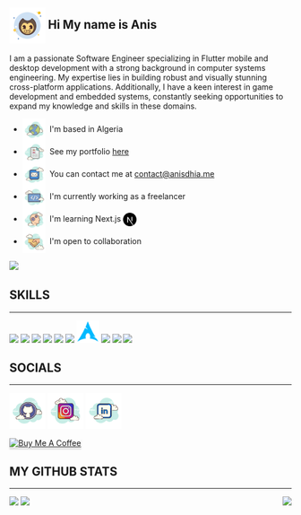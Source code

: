 ##  <img align="center" src="./svgs/icons8-bendy.svg" height="64" /> Hi My name is Anis 

‎I am a passionate Software Engineer specializing in Flutter mobile and desktop development with a strong background in computer systems engineering. My expertise lies in building robust and visually stunning cross-platform applications. Additionally, I have a keen interest in game development and embedded systems, constantly seeking opportunities to expand my knowledge and skills in these domains.

*   <img align="center" src="./svgs/icons8-globe.svg" height="40"/>  I'm based in Algeria
*   <img align="center" src="./svgs/icons8-portfolio.svg" height="40"/>  See my portfolio [here](https://anisdhia.me/)
*   <img align="center" src="./svgs/icons8-email.svg" height="40"/>  You can contact me at [contact@anisdhia.me](mailto:contact@anisdhia.me)
*   <img align="center" src="./svgs/icons8-programming-flag.svg" height="40"/>  I'm currently working as a freelancer
*   <img align="center" src="./svgs/icons8-learning.svg" height="40"/>  I'm learning Next.js [<img align="center" src="./svgs/nextjs.svg" height="24" target="_blank"/>](https://nextjs.org)
*   <img align="center" src="./svgs/icons8-handshake.svg" height="40"/>  I'm open to collaboration

<a href="https://www.github.com/anisdhia" target="_blank" rel="noreferrer"><img
src="https://img.shields.io/github/followers/anisdhia?logo=github&style=for-the-badge&color=0891b2&labelColor=1c1917" /></a>

## SKILLS
------------------------
[<code><img height="40" src="https://img.icons8.com/color/48/000000/flutter.png"></code>](https://flutter.dev)
[<code><img height="40" src="https://img.icons8.com/color/48/000000/dart.png"></code>](https://dart.dev)
[<code><img height="40" src="https://img.icons8.com/color/48/000000/firebase.png"></code>](https://firebase.google.com)
[<code><img height="40" src="https://raw.githubusercontent.com/danielcranney/readme-generator/main/public/icons/skills/appwrite-colored.svg"></code>](https://appwrite.io)
[<code><img height="40" src="https://img.icons8.com/color/48/000000/figma--v1.png"></code>](https://www.figma.com)
[<code><img height="40" src="https://img.icons8.com/color/48/000000/git.png"></code>](https://git-scm.com)
[<code><img height="40" src="./svgs/icons8-arch-linux.svg"></code>](https://archlinux.org)
<code><img height="40" src="https://img.icons8.com/color/48/000000/linux.png"></code>
[<code><img height="40" src="https://img.icons8.com/color/48/000000/c-plus-plus-logo.png"></code>]()
[<code><img height="40" src="https://img.icons8.com/color/452/c-programming.png"></code>]()
<!-- [<code><img height="40" src="https://img.icons8.com/fluency/48/000000/mysql-logo.png"></code>](https://www.mysql.com)
[<code><img height="40" src="https://img.icons8.com/fluency/48/000000/maria-db.png"></code>](https://mariadb.org) -->
<!-- <code><img height="40" src="https://img.icons8.com/color/48/000000/java-coffee-cup-logo--v1.png"></code> -->
<!-- <code><img height="40" src="https://img.icons8.com/color/48/000000/javascript--v1.png"></code> -->
<!-- <code><img height="40" src="https://img.icons8.com/color/48/000000/html-5--v1.png"></code> -->
<!-- <code><img height="40" src="https://img.icons8.com/color/48/000000/css3.png"></code> -->

## SOCIALS
------------------------

<p align="left">
<a href="https://www.github.com/anisdhia" target="_blank" rel="noreferrer"><img src="./svgs/icons8-github.svg" height="64" /></a>
<a href="http://www.instagram.com/anis__3d" target="_blank" rel="noreferrer"><img src="./svgs/icons8-instagram.svg" height="64" /></a>
<a href="https://www.linkedin.com/in/anisdhia" target="_blank" rel="noreferrer"><img src="./svgs/icons8-linked-in.svg" height="64" /></a>
</p>
<a href="https://www.buymeacoffee.com/anisdhia" target="_blank"><img src="https://www.buymeacoffee.com/assets/img/custom_images/orange_img.png" alt="Buy Me A Coffee" style="height: 41px !important;width: 174px !important;box-shadow: 0px 3px 2px 0px rgba(190, 190, 190, 0.5) !important;-webkit-box-shadow: 0px 3px 2px 0px rgba(190, 190, 190, 0.5) !important;" ></a>

## <b>MY GITHUB STATS</b>
------------------------

<div>
    <img src="https://github-readme-stats.vercel.app/api?username=AnisDhia&count_private=true&show_icons=true&theme=codeSTACKr&include_all_commits=true"/>
    <img align="right" src="https://github-readme-stats.vercel.app/api/top-langs/?username=AnisDhia&theme=codeSTACKr&langs_count=8"/>    
    <img src="https://github-readme-streak-stats.herokuapp.com?user=AnisDhia&date_format=M%20j%5B%2C%20Y%5D&stroke=ff652f&border=0c1a25&background=09131b&ring=ff652f&fire=ffe400&currStreakNum=ffffff&sideNums=ffffff&currStreakLabel=ff652f&sideLabels=ff652f&dates=ffffff"/>
</div>

